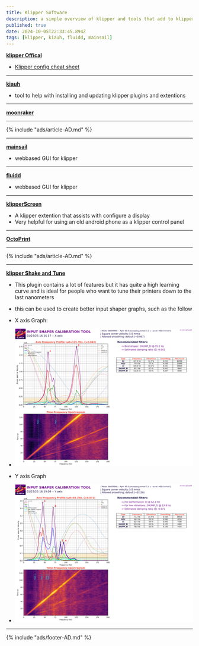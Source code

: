 ```yaml
---
title: Klipper Software
description: a simple overview of klipper and tools that add to klipper
published: true
date: 2024-10-05T22:33:45.894Z
tags: [klipper, kiauh, fluidd, mainsail]
---
```


**[klipper Offical](https://github.com/Klipper3d/klipper)**

- [Klipper config cheat sheet](./klipper-config-help.md)

---

**[kiauh](https://github.com/dw-0/kiauh)**

- tool to help with installing and updating klipper plugins and extentions

---

**[moonraker](https://github.com/Arksine/moonraker)**

---

{% include "ads/article-AD.md" %}

---

**[mainsail](https://github.com/mainsail-crew/mainsail)**
- webbased GUI for klipper 

---

**[fluidd](https://github.com/fluidd-core/fluidd)**
- webbased GUI for klipper 

---

**[klipperScreen](https://github.com/KlipperScreen/KlipperScreen)**
- A klipper extention that assists with configure a display
- Very helpful for using an old android phone as a klipper control panel

---

**[OctoPrint](https://github.com/OctoPrint/OctoPrint)**

---

{% include "ads/article-AD.md" %}

---

**[klipper Shake and Tune](https://github.com/Frix-x/klippain-shaketune)**
- This plugin contains a lot of features but it has quite a high learning curve and is ideal for people who want to tune their printers down to the last nanometers
- this can be used to create better input shaper graphs, such as the follow
- X axis Graph:
- ![voron-v0 shake and tune](./shakeAndtune/voron-v0.2-shakeandtune-X-min.png)

- Y axis Graph
- ![voron-v0 shake and tune](./shakeAndtune/voron-v0.2-shakeandtune-Y-min.png)

---

{% include "ads/footer-AD.md" %}

